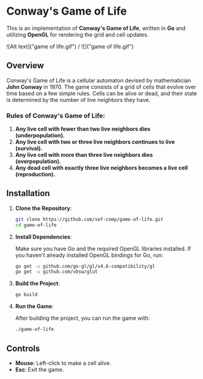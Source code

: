 # Conway's Game of Life

This is an implementation of **Conway's Game of Life**, written in **Go** and utilizing **OpenGL** for rendering the grid and cell updates.

![Alt text]("game of life.gif") / ![]("game of life.gif")

## Overview

Conway's Game of Life is a cellular automaton devised by mathematician **John Conway** in 1970. The game consists of a grid of cells that evolve over time based on a few simple rules. Cells can be alive or dead, and their state is determined by the number of live neighbors they have.

### Rules of Conway's Game of Life:

1.  **Any live cell with fewer than two live neighbors dies (underpopulation).**
2.  **Any live cell with two or three live neighbors continues to live (survival).**
3.  **Any live cell with more than three live neighbors dies (overpopulation).**
4.  **Any dead cell with exactly three live neighbors becomes a live cell (reproduction).**

## Installation

1.  **Clone the Repository**:
    
    ```bash
    git clone https://github.com/sef-comp/game-of-life.git
    cd game-of-life
    ```
    
2.  **Install Dependencies**:
    
    Make sure you have Go and the required OpenGL libraries installed. If you haven't already installed OpenGL bindings for Go, run:
    
    ```bash
    go get -u github.com/go-gl/gl/v4.6-compatibility/gl
    go get -u github.com/vbsw/glut
    ```
    
3.  **Build the Project**:
    
    ```bash
    go build
    
    ```
    
4.  **Run the Game**:
    
    After building the project, you can run the game with:
    
    ```bash
    ./game-of-life
    
    ```
## Controls

-   **Mouse**: Left-click to make a cell alive.
-   **Esc**: Exit the game.
